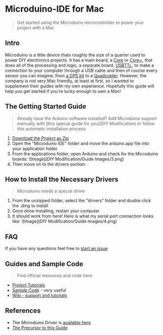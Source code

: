 Microduino-IDE for Mac
==============
> Get started using the Microduino microcontroller to power your project with a Mac

## Intro

Microduino is a little device thats roughly the size of a quarter used to power DIY electronics projects. It has a main board, a [Core](http://microduino.cc/module/view?id=53d89a05c69eee000055f525) or [Core+](http://microduino.cc/module/view?id=53d7037cb6c69d00003ede53), that does all of the processing and logic, a separate board, [USBTTL](http://microduino.cc/module/view?id=53d89ca1c69eee000055f534), to make a connection to your computer through a USB cable and then of course every sensor you can imagine, from [a GPS kit](http://microduino.cc/module/view?id=53fc37b06424c90000c36a1d) to a [Quadcopter](http://microduino.cc/module/view?id=5452f50af0820c452ed7c0d7). However, the company is not very Mac friendly, at least at first, so I wanted to supplement their guides with my own experience. Hopefully this guide will help you get started if you're lucky enough to own a Mac!

## The Getting Started Guide
> Already have the Arduino software installed? Add Microduino support manually with [this special guide for you](DIY Modification) or follow this automatic installation process:

1. [Download the Project as Zip](https://github.com/KyleKing/Microduino-IDE/archive/master.zip)
2. Open the "Microduino IDE" folder and move the arduino.app file into your application folder
3. From the applications folder, open Arduino and check for the Microduino boards:
   ![Image](DIY Modification/Guide Images/3.png)
4. Then move on to the drivers section:

## How to Install the Necessary Drivers
> Microduino needs a special driver

1. From the unzipped folder, select the "drivers" folder and double click the .dmg to install
2. Once done installing, restart your computer
3. It should work from here! Here is what my serial port connection looks like:
   ![Image](DIY Modification/Guide Images/4.png)

## FAQ
If you have any questions feel free to [start an issue](https://github.com/KyleKing/Microduino-IDE/issues)

## Guides and Sample Code
> Find official resources and code here:

- [Project Tutorials](https://www.microduino.cc/project)
- [Sample Code](https://github.com/Microduino/Microduino_Tutorials) - very useful
- [Wiki - support and tutorials](https://www.microduino.cc/wiki/index.php?title=Main_Page)

## References
- The Microduino Driver is [available here](http://www.ftdichip.com/Drivers/VCP.htm)
- [The Precursor to this Guide](https://www.microduino.cc/project/view?id=5482ba0248f8313548d82b8c)
